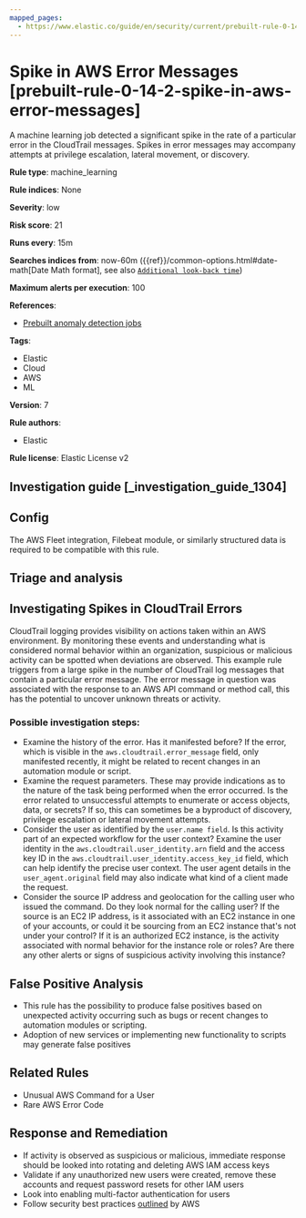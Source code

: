 ```yaml
---
mapped_pages:
  - https://www.elastic.co/guide/en/security/current/prebuilt-rule-0-14-2-spike-in-aws-error-messages.html
---
```


# Spike in AWS Error Messages [prebuilt-rule-0-14-2-spike-in-aws-error-messages]

A machine learning job detected a significant spike in the rate of a particular error in the CloudTrail messages. Spikes in error messages may accompany attempts at privilege escalation, lateral movement, or discovery.

**Rule type**: machine_learning

**Rule indices**: None

**Severity**: low

**Risk score**: 21

**Runs every**: 15m

**Searches indices from**: now-60m ({{ref}}/common-options.html#date-math[Date Math format], see also [`Additional look-back time`](docs-content://solutions/security/detect-and-alert/create-detection-rule.md#rule-schedule))

**Maximum alerts per execution**: 100

**References**:

* [Prebuilt anomaly detection jobs](docs-content://reference/security/prebuilt-anomaly-detection-jobs.md)

**Tags**:

* Elastic
* Cloud
* AWS
* ML

**Version**: 7

**Rule authors**:

* Elastic

**Rule license**: Elastic License v2

## Investigation guide [_investigation_guide_1304]

## Config

The AWS Fleet integration, Filebeat module, or similarly structured data is required to be compatible with this rule.

## Triage and analysis

## Investigating Spikes in CloudTrail Errors

CloudTrail logging provides visibility on actions taken within an AWS environment. By monitoring these events and understanding
what is considered normal behavior within an organization, suspicious or malicious activity can be spotted when deviations
are observed. This example rule triggers from a large spike in the number of CloudTrail log messages that contain a
particular error message. The error message in question was associated with the response to an AWS API command or method call,
this has the potential to uncover unknown threats or activity.

### Possible investigation steps:
- Examine the history of the error. Has it manifested before? If the error, which is visible in the `aws.cloudtrail.error_message` field, only manifested recently, it might be related to recent changes in an automation module or script.
- Examine the request parameters. These may provide indications as to the nature of the task being performed when the error occurred. Is the error related to unsuccessful attempts to enumerate or access objects, data, or secrets? If so, this can sometimes be a byproduct of discovery, privilege escalation or lateral movement attempts.
- Consider the user as identified by the `user.name field`. Is this activity part of an expected workflow for the user context? Examine the user identity in the `aws.cloudtrail.user_identity.arn` field and the access key ID in the `aws.cloudtrail.user_identity.access_key_id` field, which can help identify the precise user context. The user agent details in the `user_agent.original` field may also indicate what kind of a client made the request.
- Consider the source IP address and geolocation for the calling user who issued the command. Do they look normal for the calling user? If the source is an EC2 IP address, is it associated with an EC2 instance in one of your accounts, or could it be sourcing from an EC2 instance that's not under your control? If it is an authorized EC2 instance, is the activity associated with normal behavior for the instance role or roles? Are there any other alerts or signs of suspicious activity involving this instance?

## False Positive Analysis
- This rule has the possibility to produce false positives based on unexpected activity occurring such as bugs or recent
changes to automation modules or scripting.
- Adoption of new services or implementing new functionality to scripts may generate false positives

## Related Rules
- Unusual AWS Command for a User
- Rare AWS Error Code

## Response and Remediation
- If activity is observed as suspicious or malicious, immediate response should be looked into rotating and deleting AWS IAM access keys
- Validate if any unauthorized new users were created, remove these accounts and request password resets for other IAM users
- Look into enabling multi-factor authentication for users
- Follow security best practices [outlined](https://aws.amazon.com/premiumsupport/knowledge-center/security-best-practices/) by AWS

